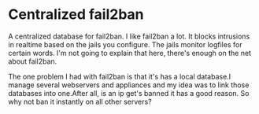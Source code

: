 # Centralized fail2ban
A centralized database for fail2ban.
I like fail2ban a lot. It blocks intrusions in realtime based on the jails you configure. The jails monitor logfiles for certain words. I'm not going to explain that here, there's enough on the net about fail2ban.

The one problem I had with fail2ban is that it's has a local database.I manage several webservers and appliances and my idea was to link those databases into one.After all, is an ip get's banned it has a good reason. So why not ban it instantly on all other servers? 
